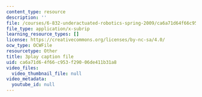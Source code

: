 ```yaml
---
content_type: resource
description: ''
file: /courses/6-832-underactuated-robotics-spring-2009/ca6a71d64f66c953f29006de411b31a8_xwgIkdBQku4.srt
file_type: application/x-subrip
learning_resource_types: []
license: https://creativecommons.org/licenses/by-nc-sa/4.0/
ocw_type: OCWFile
resourcetype: Other
title: 3play caption file
uid: ca6a71d6-4f66-c953-f290-06de411b31a8
video_files:
  video_thumbnail_file: null
video_metadata:
  youtube_id: null
---
```

